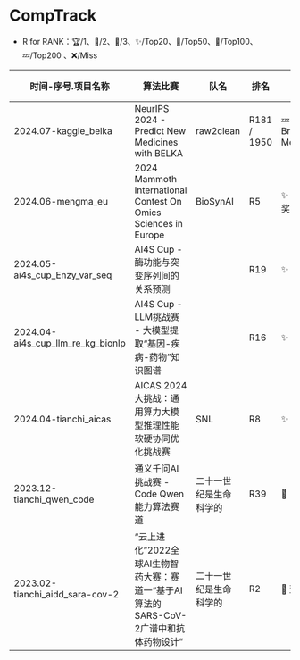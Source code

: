 # CompTrack

* R for RANK：🏆/1、🥈/2、🥉/3、✨/Top20、🚩/Top50、🧿/Top100、💤/Top200 、❌/Miss

| 时间-序号.项目名称 | 算法比赛 | 队名 | 排名 | 🏆 | 比赛链接 | 相关文档 |
| --- | --- | --- | --- | --- | --- | --- |
| 2024.07-kaggle_belka | NeurIPS 2024 - Predict New Medicines with BELKA | raw2clean | R181 / 1950 | 💤 Bronze Medal | [Kaggle leash BELKA](https://www.kaggle.com/competitions/leash-BELKA) | [Certification](https://www.kaggle.com/certification/competitions/raw2clean/leash-BELKA) |
| 2024.06-mengma_eu | 2024 Mammoth International Contest On Omics Sciences in Europe | BioSynAI |  R5 | ✨ 优胜奖 | [MICOS Europe 2024](https://micos.cngb.org/europe/index.html) | [Certification](https://github.com/yangguang8112/CompTrack/blob/main/2024.06-mengma_eu/Award_for_MICOS-EU_2024_Yang_Guang.png) |
| 2024.05-ai4s_cup_Enzy_var_seq | AI4S Cup - 酶功能与突变序列间的关系预测 |  |  R19 | ✨ | [Bohrium AI4S Cup](https://bohrium.dp.tech/competitions/3812328860) |  |
| 2024.04-ai4s_cup_llm_re_kg_bionlp | AI4S Cup - LLM挑战赛 - 大模型提取“基因-疾病-药物”知识图谱 |  |  R16 | ✨ | [Bohrium AI4S Cup](https://bohrium.dp.tech/competitions/3793785610) |  |
| 2024.04-tianchi_aicas | AICAS 2024大挑战：通用算力大模型推理性能软硬协同优化挑战赛 | SNL |  R8 | ✨ | [Tianchi AICAS 2024](https://tianchi.aliyun.com/competition/entrance/532170) |  |
| 2023.12-tianchi_qwen_code | 通义千问AI挑战赛 - Code Qwen能力算法赛道 | 二十一世纪是生命科学的 | R39 | 🚩 | [Tianchi Qwen Code](https://tianchi.aliyun.com/competition/entrance/532169) |  |
| 2023.02-tianchi_aidd_sara-cov-2 | “云上进化”2022全球AI生物智药大赛：赛道一“基于AI算法的SARS-CoV-2广谱中和抗体药物设计” | 二十一世纪是生命科学的 | R2 | 🥈 亚军 |[Tianchi SARS-Cov-2 Drug Design](https://tianchi.aliyun.com/competition/entrance/532028) | [Certification](https://github.com/yangguang8112/CompTrack/blob/main/2023.02-tianchi_aidd_sara-cov-2/2023.02-tianchi_aidd_sara-cov-2_cerl4yg.jpg) |